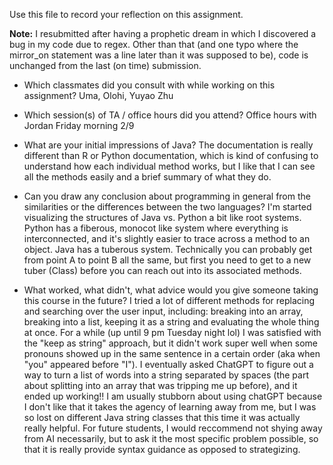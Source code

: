 Use this file to record your reflection on this assignment.

**Note:** I resubmitted after having a prophetic dream in which I discovered a bug in my code due to regex. Other than that (and one typo where the mirror_on statement was a line later than it was supposed to be), code is unchanged from the last (on time) submission. 

- Which classmates did you consult with while working on this assignment?
    Uma, Olohi, Yuyao Zhu 

- Which session(s) of TA / office hours did you attend?
    Office hours with Jordan Friday morning 2/9

- What are your initial impressions of Java? 
    The documentation is really different than R or Python documentation, which is kind of confusing to understand how each individual method works, but I like that I can see all the methods easily and a brief summary of what they do. 

- Can you draw any conclusion about programming in general from the similarities or the differences between the two languages? 
    I'm started visualizing the structures of Java vs. Python a bit like root systems. Python has a fiberous, monocot like system where everything is interconnected, and it's slightly easier to trace across a method to an object. Java has a tuberous system. Technically you can probably get from point A to point B all the same, but first you need to get to a new tuber (Class) before you can reach out into its associated methods. 

- What worked, what didn't, what advice would you give someone taking this course in the future?
    I tried a lot of different methods for replacing and searching over the user input, including: breaking into an array, breaking into a list, keeping it as a string and evaluating the whole thing at once. For a while (up until 9 pm Tuesday night lol) I was satisfied with the "keep as string" approach, but it didn't work super well when some pronouns showed up in the same sentence in a certain order (aka when "you" appeared before "I"). I eventually asked ChatGPT to figure out a way to turn a list of words into a string separated by spaces (the part about splitting into an array that was tripping me up before), and it ended up working!! I am usually stubborn about using chatGPT because I don't like that it takes the agency of learning away from me, but I was so lost on different Java string classes that this time it was actually really helpful. For future students, I would reccommend not shying away from AI necessarily, but to ask it the most specific problem possible, so that it is really provide syntax guidance as opposed to strategizing. 

    
